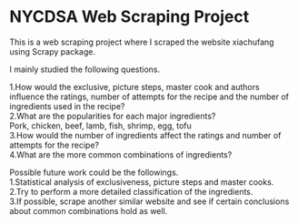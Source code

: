 # NYCDSA Web Scraping Project

This is a web scraping project where I scraped the website xiachufang using Scrapy package. 

I mainly studied the following questions.

1.How would the exclusive, picture steps, master cook and authors influence the ratings, number of attempts for the recipe and the number of ingredients used in the recipe? \
2.What are the popularities for each major ingredients? \
  Pork, chicken, beef, lamb, fish, shrimp, egg, tofu \
3.How would the number of ingredients affect the ratings and number of attempts for the recipe? \
4.What are the more common combinations of ingredients?

Possible future work could be the followings. \
1.Statistical analysis of exclusiveness, picture steps and master cooks. \
2.Try to perform a more detailed classification of the ingredients. \
3.If possible, scrape another similar website and see if certain conclusions about common combinations hold as well.

